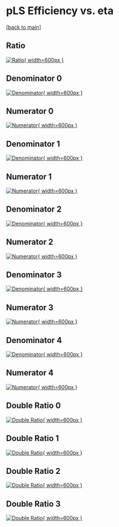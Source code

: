 # pLS Efficiency vs. eta

[[back to main](./)]



## Ratio

[![Ratio](../mtv/var/pLS_base_321_1_eff_eta.png){ width=600px }](../mtv/var/pLS_base_321_1_eff_eta.pdf)

## Denominator 0

[![Denominator](../mtv/den/pLS_base_321_1_eff_eta_den0.png){ width=600px }](../mtv/den/pLS_base_321_1_eff_eta_den0.pdf)

## Numerator 0

[![Numerator](../mtv/num/pLS_base_321_1_eff_eta_num0.png){ width=600px }](../mtv/num/pLS_base_321_1_eff_eta_num0.pdf)

## Denominator 1

[![Denominator](../mtv/den/pLS_base_321_1_eff_eta_den1.png){ width=600px }](../mtv/den/pLS_base_321_1_eff_eta_den1.pdf)

## Numerator 1

[![Numerator](../mtv/num/pLS_base_321_1_eff_eta_num1.png){ width=600px }](../mtv/num/pLS_base_321_1_eff_eta_num1.pdf)

## Denominator 2

[![Denominator](../mtv/den/pLS_base_321_1_eff_eta_den2.png){ width=600px }](../mtv/den/pLS_base_321_1_eff_eta_den2.pdf)

## Numerator 2

[![Numerator](../mtv/num/pLS_base_321_1_eff_eta_num2.png){ width=600px }](../mtv/num/pLS_base_321_1_eff_eta_num2.pdf)

## Denominator 3

[![Denominator](../mtv/den/pLS_base_321_1_eff_eta_den3.png){ width=600px }](../mtv/den/pLS_base_321_1_eff_eta_den3.pdf)

## Numerator 3

[![Numerator](../mtv/num/pLS_base_321_1_eff_eta_num3.png){ width=600px }](../mtv/num/pLS_base_321_1_eff_eta_num3.pdf)

## Denominator 4

[![Denominator](../mtv/den/pLS_base_321_1_eff_eta_den4.png){ width=600px }](../mtv/den/pLS_base_321_1_eff_eta_den4.pdf)

## Numerator 4

[![Numerator](../mtv/num/pLS_base_321_1_eff_eta_num4.png){ width=600px }](../mtv/num/pLS_base_321_1_eff_eta_num4.pdf)

## Double Ratio 0

[![Double Ratio](../mtv/ratio/pLS_base_321_1_eff_eta_ratio0.png){ width=600px }](../mtv/ratio/pLS_base_321_1_eff_eta_ratio0.pdf)

## Double Ratio 1

[![Double Ratio](../mtv/ratio/pLS_base_321_1_eff_eta_ratio1.png){ width=600px }](../mtv/ratio/pLS_base_321_1_eff_eta_ratio1.pdf)

## Double Ratio 2

[![Double Ratio](../mtv/ratio/pLS_base_321_1_eff_eta_ratio2.png){ width=600px }](../mtv/ratio/pLS_base_321_1_eff_eta_ratio2.pdf)

## Double Ratio 3

[![Double Ratio](../mtv/ratio/pLS_base_321_1_eff_eta_ratio3.png){ width=600px }](../mtv/ratio/pLS_base_321_1_eff_eta_ratio3.pdf)

